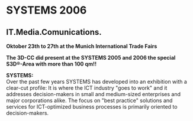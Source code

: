 # SYSTEMS 2006

## IT.Media.Comunications.

**Oktober 23th to 27th at the Munich International Trade Fairs**

**The 3D-CC did present at the SYSTEMS 2005 and 2006 the special S3D®-Area with more than 100 qm!!**

**SYSTEMS:**  
Over the past few years SYSTEMS has developed into an exhibition with a clear-cut profile: It is where the ICT industry "goes to work" and it addresses decision-makers in small and medium-sized enterprises and major corporations alike. The focus on "best practice" solutions and services for ICT-optimized business processes is primarily oriented to decision-makers.